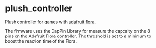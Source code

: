 plush_controller
================

Plush controller for games with [adafruit flora](https://github.com/adafruit/adafruit_flora_game_controller).

The firmware uses the CapPin Library for measure the capcaity on the 8 pins on the Adafruit Flora controller. The threshold is set to a minimum to boost the reaction time of the Flora.


